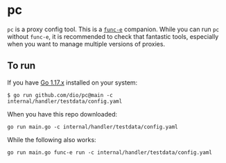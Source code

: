 # pc

`pc` is a proxy config tool. This is a [`func-e`](https://func-e.io/) companion. While you can run
`pc` without `func-e`, it is recommended to check that fantastic tools, especially when you want
to manage multiple versions of proxies.

## To run

If you have [Go 1.17.x](https://go.dev/doc/install) installed on your system:

```console
$ go run github.com/dio/pc@main -c internal/handler/testdata/config.yaml
```

When you have this repo downloaded:

```console
go run main.go -c internal/handler/testdata/config.yaml
```

While the following also works:

```
go run main.go func-e run -c internal/handler/testdata/config.yaml
```
